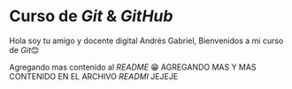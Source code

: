 # Curso de _Git_ & _GitHub_

Hola soy tu amigo y docente digital Andrés Gabriel, Bienvenidos a mi curso de *Git*😊

Agregando mas contenido al _README_ 😁
AGREGANDO MAS Y MAS CONTENIDO EN EL ARCHIVO _READMI_ JEJEJE
